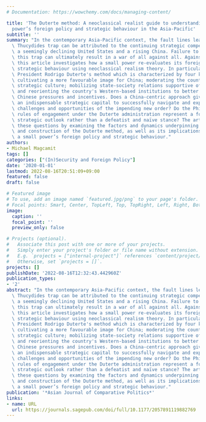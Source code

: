 ```yaml
---
# Documentation: https://wowchemy.com/docs/managing-content/

title: 'The Duterte method: A neoclassical realist guide to understanding a small
  power’s foreign policy and strategic behaviour in the Asia-Pacific'
subtitle: ''
summary: "In the contemporary Asia-Pacific context, the fault lines leading to the\
  \ Thucydides trap can be attributed to the continuing strategic competition between\
  \ a seemingly declining United States and a rising China. Failure to circumvent\
  \ this trap can ultimately result in a war of all against all. Against this backdrop,\
  \ this article investigates how a small power re-evaluates its foreign policy and\
  \ strategic behaviour using neoclassical realism theory. In particular, I examine\
  \ President Rodrigo Duterte's method which is characterized by four key elements:\
  \ cultivating a more favourable image for China; moderating the country’s American-influenced\
  \ strategic culture; mobilizing state-society relations supportive of `Sinicization';\
  \ and reorienting the country's Western-based institutions to better accommodate\
  \ Chinese pressures and incentives. Does a China-centric approach give a small power\
  \ an indispensable strategic capital to successfully navigate and exploit both the\
  \ challenges and opportunities of the impending new order? Do the Philippines' shifting\
  \ rules of engagement under the Duterte administration represent a forward-thinking\
  \ strategic outlook rather than a defeatist and naïve stance? The article answers\
  \ these questions by examining the factors and dynamics underpinning the conception\
  \ and construction of the Duterte method, as well as its implications vis-a-vis\
  \ a small power’s foreign policy and strategic behaviour."
authors:
- Michael Magcamit
tags: []
categories: ["(In)Security and Foreign Policy"]
date: '2020-01-01'
lastmod: 2022-08-16T20:51:09+09:00
featured: false
draft: false

# Featured image
# To use, add an image named `featured.jpg/png` to your page's folder.
# Focal points: Smart, Center, TopLeft, Top, TopRight, Left, Right, BottomLeft, Bottom, BottomRight.
image:
  caption: ''
  focal_point: ''
  preview_only: false

# Projects (optional).
#   Associate this post with one or more of your projects.
#   Simply enter your project's folder or file name without extension.
#   E.g. `projects = ["internal-project"]` references `content/project/deep-learning/index.md`.
#   Otherwise, set `projects = []`.
projects: []
publishDate: '2022-08-16T12:32:43.442960Z'
publication_types:
- '2'
abstract: "In the contemporary Asia-Pacific context, the fault lines leading to the\
  \ Thucydides trap can be attributed to the continuing strategic competition between\
  \ a seemingly declining United States and a rising China. Failure to circumvent\
  \ this trap can ultimately result in a war of all against all. Against this backdrop,\
  \ this article investigates how a small power re-evaluates its foreign policy and\
  \ strategic behaviour using neoclassical realism theory. In particular, I examine\
  \ President Rodrigo Duterte's method which is characterized by four key elements:\
  \ cultivating a more favourable image for China; moderating the country’s American-influenced\
  \ strategic culture; mobilizing state-society relations supportive of `Sinicization';\
  \ and reorienting the country's Western-based institutions to better accommodate\
  \ Chinese pressures and incentives. Does a China-centric approach give a small power\
  \ an indispensable strategic capital to successfully navigate and exploit both the\
  \ challenges and opportunities of the impending new order? Do the Philippines' shifting\
  \ rules of engagement under the Duterte administration represent a forward-thinking\
  \ strategic outlook rather than a defeatist and naïve stance? The article answers\
  \ these questions by examining the factors and dynamics underpinning the conception\
  \ and construction of the Duterte method, as well as its implications vis-a-vis\
  \ a small power’s foreign policy and strategic behaviour."
publication: '*Asian Journal of Comparative Politics*'
links:
- name: URL
  url: https://journals.sagepub.com/doi/full/10.1177/2057891119882769
---
```

